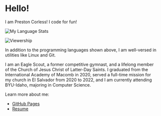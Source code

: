 # Hello!

I am Preston Corless! I code for fun!

![My Language Stats](https://github-readme-stats.vercel.app/api/top-langs/?username=pgattic&layout=compact&theme=dark&exclude_repo=smb1-disasm)

![Viewership](https://komarev.com/ghpvc/?username=pgattic)

In addition to the programming languages shown above, I am well-versed in utilities like Linux and Git.

I am an Eagle Scout, a former competitive gymnast, and a lifelong member of the Church of Jesus Christ of Latter-Day Saints. I graduated from the International Academy of Macomb in 2020, served a full-time mission for my church in El Salvador from 2020 to 2022, and I am currently attending BYU-Idaho, majoring in Computer Science.

Learn more about me:

- [GitHub Pages](https://pgattic.github.io/about-me)
- [Resume](https://pgattic.github.io/pgattic/resume)
